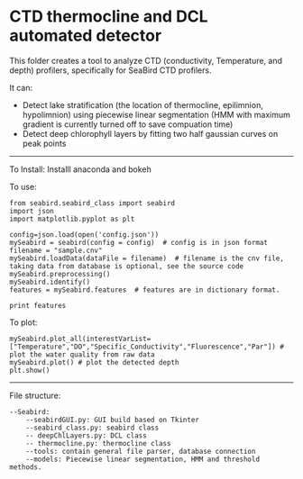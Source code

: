 # CTD thermocline and DCL automated detector

This folder creates a tool to analyze CTD (conductivity, Temperature, and depth) profilers, specifically for SeaBird CTD profilers.

It can:
* Detect lake stratification (the location of thermocline, epilimnion, hypolimnion) using piecewise linear segmentation (HMM with maximum gradient is currently turned off to save compuation time)
* Detect deep chlorophyll layers by fitting two half gaussian curves on peak points

---
To Install:
Installl anaconda and bokeh


To use:
	
	from seabird.seabird_class import seabird
	import json
	import matplotlib.pyplot as plt
	
	config=json.load(open('config.json'))
	mySeabird = seabird(config = config)  # config is in json format
	filename = "sample.cnv"
	mySeabird.loadData(dataFile = filename)  # filename is the cnv file, taking data from database is optional, see the source code
	mySeabird.preprocessing()
	mySeabird.identify()
	features = mySeabird.features  # features are in dictionary format.

	print features
	
To plot:

	mySeabird.plot_all(interestVarList=["Temperature","DO","Specific_Conductivity","Fluorescence","Par"]) # plot the water quality from raw data
	mySeabird.plot() # plot the detected depth
	plt.show()

---
File structure:

 	
	--Seabird:
		--seabirdGUI.py: GUI build based on Tkinter
		--seabird_class.py: seabird class
		-- deepChlLayers.py: DCL class
		-- thermocline.py: thermocline class
		--tools: contain general file parser, database connection
		--models: Piecewise linear segmentation, HMM and threshold methods. 
	